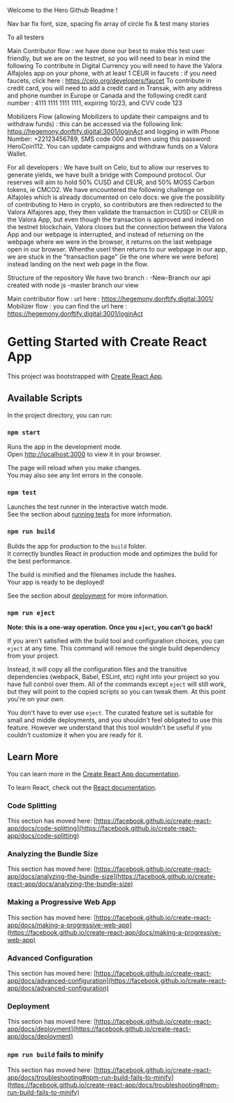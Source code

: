 Welcome to the Hero Github Readme !

Nav bar fix
font, size, spacing fix
array of circle fix & test many stories

To all testers

Main Contributor flow :  we have done our best to make this test user friendly, but we are on the testnet, so you will need to bear in mind the following 
To contribute in Digital Currency you will need to have the Valora Alfajoles app on your phone, with at least 1 CEUR in faucets : if you need faucets, click here : https://celo.org/developers/faucet
To contribute in credit card, you will need to add a credit card in Transak, with any address and phone number in Europe or Canada and the following credit card number : 4111 1111 1111 1111, expiring 10/23, and CVV code 123

Mobilizers Flow (allowing Mobilizers to update their campaigns and to withdraw funds) : this can be accessed via the following link: https://hegemony.donftify.digital:3001/loginAct and logging in with  Phone Number: +22123456789, SMS code 000 and then using this password: HeroCoin112.
You can update campaigns and withdraw funds on a Valora Wallet.

For all developers : 
We have built on Celo, but to allow our reserves to generate yields, we have built a bridge with Compound protocol.
Our reserves will aim to hold 50% CUSD and CEUR, and 50% MOSS Carbon tokens, ie CMCO2.
We have encountered the following challenge on Alfajoles which is already documented on celo docs: we give the possibility of contributing to Hero in crypto, so contributors are then redirected to the Valora Alfajores app, they then validate the transaction in CUSD or CEUR in the Valora App, but even though the transaction is approved and indeed on the testnet blockchain, Valora closes but the connection between the Valora App and our webpage is interrupted, and instead of returning on the webpage where we were in the browser, it returns on the last webpage open in our browser. Whenthe userI then returns to our webpage in our app, we are stuck in the "transaction page" (ie the one where we were before) instead landing on the next web page in the flow.

Structure of the repository 
We have two branch : 
    -New-Branch our api created with node js
    -master branch our view


Main contributor flow : url here : https://hegemony.donftify.digital:3001/
Mobilizer flow : you can find the url here : https://hegemony.donftify.digital:3001/loginAct



# Getting Started with Create React App

This project was bootstrapped with [Create React App](https://github.com/facebook/create-react-app).

## Available Scripts

In the project directory, you can run:

### `npm start`

Runs the app in the development mode.\
Open [http://localhost:3000](http://localhost:3000) to view it in your browser.

The page will reload when you make changes.\
You may also see any lint errors in the console.

### `npm test`

Launches the test runner in the interactive watch mode.\
See the section about [running tests](https://facebook.github.io/create-react-app/docs/running-tests) for more information.

### `npm run build`

Builds the app for production to the `build` folder.\
It correctly bundles React in production mode and optimizes the build for the best performance.

The build is minified and the filenames include the hashes.\
Your app is ready to be deployed!

See the section about [deployment](https://facebook.github.io/create-react-app/docs/deployment) for more information.

### `npm run eject`

**Note: this is a one-way operation. Once you `eject`, you can't go back!**

If you aren't satisfied with the build tool and configuration choices, you can `eject` at any time. This command will remove the single build dependency from your project.

Instead, it will copy all the configuration files and the transitive dependencies (webpack, Babel, ESLint, etc) right into your project so you have full control over them. All of the commands except `eject` will still work, but they will point to the copied scripts so you can tweak them. At this point you're on your own.

You don't have to ever use `eject`. The curated feature set is suitable for small and middle deployments, and you shouldn't feel obligated to use this feature. However we understand that this tool wouldn't be useful if you couldn't customize it when you are ready for it.

## Learn More

You can learn more in the [Create React App documentation](https://facebook.github.io/create-react-app/docs/getting-started).

To learn React, check out the [React documentation](https://reactjs.org/).

### Code Splitting

This section has moved here: [https://facebook.github.io/create-react-app/docs/code-splitting](https://facebook.github.io/create-react-app/docs/code-splitting)

### Analyzing the Bundle Size

This section has moved here: [https://facebook.github.io/create-react-app/docs/analyzing-the-bundle-size](https://facebook.github.io/create-react-app/docs/analyzing-the-bundle-size)

### Making a Progressive Web App

This section has moved here: [https://facebook.github.io/create-react-app/docs/making-a-progressive-web-app](https://facebook.github.io/create-react-app/docs/making-a-progressive-web-app)

### Advanced Configuration

This section has moved here: [https://facebook.github.io/create-react-app/docs/advanced-configuration](https://facebook.github.io/create-react-app/docs/advanced-configuration)

### Deployment

This section has moved here: [https://facebook.github.io/create-react-app/docs/deployment](https://facebook.github.io/create-react-app/docs/deployment)

### `npm run build` fails to minify

This section has moved here: [https://facebook.github.io/create-react-app/docs/troubleshooting#npm-run-build-fails-to-minify](https://facebook.github.io/create-react-app/docs/troubleshooting#npm-run-build-fails-to-minify)
